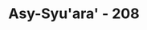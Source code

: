---
title: "Asy-Syu'ara' - 208"
no: 208
arabic_no: ٢٠٨
ayah: وَمَآ اَهْلَكْنَا مِنْ قَرْيَةٍ اِلَّا لَهَا مُنْذِرُوْنَ ۖ  
translation: "Dan Kami tidak membinasakan sesuatu negeri, kecuali setelah ada orang-orang yang memberi peringatan kepadanya;"
tafsir: "Ayat ini menerangkan bahwa Allah tidak akan membinasakan suatu kota atau negeri, kecuali setelah diutus kepada mereka para rasul yang menyampaikan berita gembira, peringatan atau janji, dan ancaman. Para rasul itu juga menyampaikan pelajaran kepada mereka dan menunjukkan jalan yang lurus menuju kepada keselamatan dan kebahagiaan. Dengan pengutusan para rasul itu, berarti Allah telah menunjukkan rasa kasih sayang kepada para hamba-Nya yang mau mengikuti jalan lurus yang telah dibentangkan. Orang-orang yang menolak ajaran para rasul itu berarti telah menganiaya diri sendiri dan bersedia menerima azab Allah. Mereka di azab bukan karena Allah zalim terhadap mereka, tetapi karena mereka mengingkari nikmat-nikmat yang telah dilimpahkan-Nya kepada mereka dengan menyembah sesuatu selain-Nya. Allah berfirman:\n\n¦Tetapi Kami tidak akan menyiksa sebelum Kami mengutus seorang rasul. (al-Isra'/17: 15).\n\nDan firman Allah :\n\nDan Tuhanmu tidak akan membinasakan negeri-negeri, sebelum Dia mengutus seorang rasul di ibukotanya yang membacakan ayat-ayat Kami kepada mereka; dan tidak pernah (pula) Kami membinasakan (penduduk) negeri; kecuali penduduknya melakukan kezaliman. (al-Qasas/28: 59)."
---